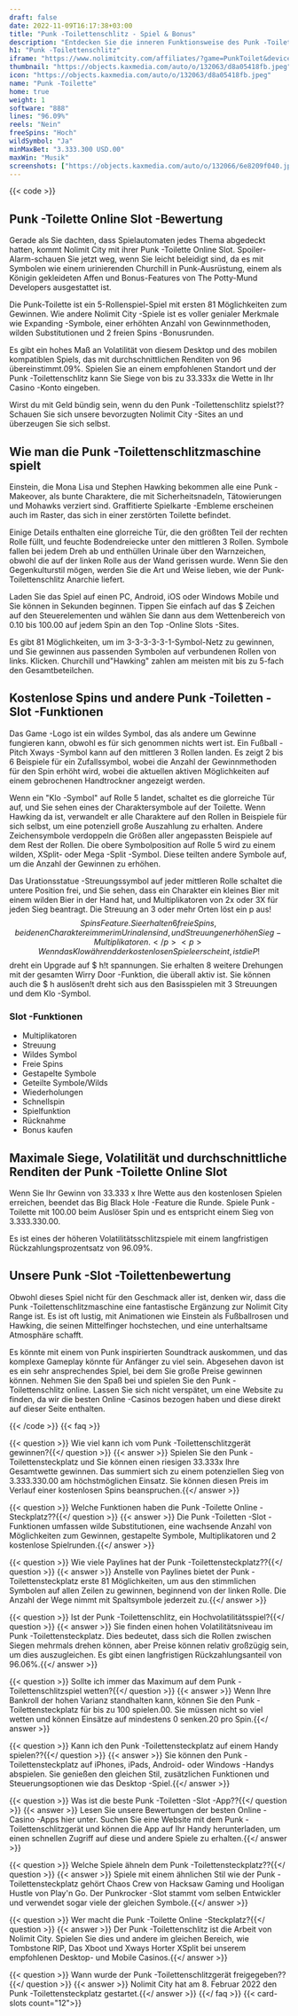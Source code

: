 ```yaml
---
draft: false
date: 2022-11-09T16:17:38+03:00
title: "Punk -Toilettenschlitz - Spiel & Bonus"
description: "Entdecken Sie die inneren Funktionsweise des Punk -Toiletten -Online Slot in unserer vollständigen Bewertung des Gameplays, der Funktionen und wo Sie es mit dem besten Casino -Bonus spielen können."
h1: "Punk -Toilettenschlitz"
iframe: "https://www.nolimitcity.com/affiliates/?game=PunkToilet&device=mobile"
thumbnail: "https://objects.kaxmedia.com/auto/o/132063/d8a05418fb.jpeg"
icon: "https://objects.kaxmedia.com/auto/o/132063/d8a05418fb.jpeg"
name: "Punk -Toilette"
home: true
weight: 1
software: "888"
lines: "96.09%"
reels: "Nein"
freeSpins: "Hoch"
wildSymbol: "Ja"
minMaxBet: "3.333.300 USD.00"
maxWin: "Musik"
screenshots: ["https://objects.kaxmedia.com/auto/o/132066/6e8209f040.jpeg"]
---
```


{{< code >}}<h2>Punk -Toilette Online Slot -Bewertung</h2><p>Gerade als Sie dachten, dass Spielautomaten jedes Thema abgedeckt hatten, kommt Nolimit City mit ihrer Punk -Toilette Online Slot. Spoiler-Alarm-schauen Sie jetzt weg, wenn Sie leicht beleidigt sind, da es mit Symbolen wie einem urinierenden Churchill in Punk-Ausrüstung, einem als Königin gekleideten Affen und Bonus-Features von The Potty-Mund Developers ausgestattet ist.</p><p>Die Punk-Toilette ist ein 5-Rollenspiel-Spiel mit ersten 81 Möglichkeiten zum Gewinnen. Wie andere Nolimit City -Spiele ist es voller genialer Merkmale wie Expanding -Symbole, einer erhöhten Anzahl von Gewinnmethoden, wilden Substitutionen und 2 freien Spins -Bonusrunden.</p><p>Es gibt ein hohes Maß an Volatilität von diesem Desktop und des mobilen kompatiblen Spiels, das mit durchschnittlichen Renditen von 96 übereinstimmt.09%. Spielen Sie an einem empfohlenen Standort und der Punk -Toilettenschlitz kann Sie Siege von bis zu 33.333x die Wette in Ihr Casino -Konto eingeben.</p><p>Wirst du mit Geld bündig sein, wenn du den Punk -Toilettenschlitz spielst?? Schauen Sie sich unsere bevorzugten Nolimit City -Sites an und überzeugen Sie sich selbst.</p><h2>Wie man die Punk -Toilettenschlitzmaschine spielt</h2><p>Einstein, die Mona Lisa und Stephen Hawking bekommen alle eine Punk -Makeover, als bunte Charaktere, die mit Sicherheitsnadeln, Tätowierungen und Mohawks verziert sind. Graffitierte Spielkarte -Embleme erscheinen auch im Raster, das sich in einer zerstörten Toilette befindet.</p><p>Einige Details enthalten eine glorreiche Tür, die den größten Teil der rechten Rolle füllt, und feuchte Bodendreiecke unter den mittleren 3 Rollen. Symbole fallen bei jedem Dreh ab und enthüllen Urinale über den Warnzeichen, obwohl die auf der linken Rolle aus der Wand gerissen wurde. Wenn Sie den Gegenkulturstil mögen, werden Sie die Art und Weise lieben, wie der Punk-Toilettenschlitz Anarchie liefert.</p><p>Laden Sie das Spiel auf einen PC, Android, iOS oder Windows Mobile und Sie können in Sekunden beginnen. Tippen Sie einfach auf das $ Zeichen auf den Steuerelementen und wählen Sie dann aus dem Wettenbereich von 0.10 bis 100.00 auf jedem Spin an den Top -Online Slots -Sites.</p><p>Es gibt 81 Möglichkeiten, um im 3-3-3-3-3-1-Symbol-Netz zu gewinnen, und Sie gewinnen aus passenden Symbolen auf verbundenen Rollen von links. Klicken. Churchill und"Hawking" zahlen am meisten mit bis zu 5-fach den Gesamtbeteilchen.</p><h2>Kostenlose Spins und andere Punk -Toiletten -Slot -Funktionen</h2><p>Das Game -Logo ist ein wildes Symbol, das als andere um Gewinne fungieren kann, obwohl es für sich genommen nichts wert ist. Ein Fußball -Pitch Xways -Symbol kann auf den mittleren 3 Rollen landen. Es zeigt 2 bis 6 Beispiele für ein Zufallssymbol, wobei die Anzahl der Gewinnmethoden für den Spin erhöht wird, wobei die aktuellen aktiven Möglichkeiten auf einem gebrochenen Handtrockner angezeigt werden.</p><p>Wenn ein "Klo -Symbol" auf Rolle 5 landet, schaltet es die glorreiche Tür auf, und Sie sehen eines der Charaktersymbole auf der Toilette. Wenn Hawking da ist, verwandelt er alle Charaktere auf den Rollen in Beispiele für sich selbst, um eine potenziell große Auszahlung zu erhalten. Andere Zeichensymbole verdoppeln die Größen aller angepassten Beispiele auf dem Rest der Rollen. Die obere Symbolposition auf Rolle 5 wird zu einem wilden, XSplit- oder Mega -Split -Symbol. Diese teilten andere Symbole auf, um die Anzahl der Gewinnen zu erhöhen.</p><p>Das Urationsstatue -Streuungssymbol auf jeder mittleren Rolle schaltet die untere Position frei, und Sie sehen, dass ein Charakter ein kleines Bier mit einem wilden Bier in der Hand hat, und Multiplikatoren von 2x oder 3X für jeden Sieg beantragt. Die Streuung an 3 oder mehr Orten löst ein p aus!$$ Spins Feature. Sie erhalten 6 freie Spins, bei denen Charaktere immer im Urinalen sind, und Streuungen erhöhen Sieg -Multiplikatoren.</p><p>Wenn das Klo während der kostenlosen Spiele erscheint, ist die P!$$ dreht ein Upgrade auf $ h!t spannungen. Sie erhalten 8 weitere Drehungen mit der gesamten Wirry Door -Funktion, die überall aktiv ist. Sie können auch die $ h auslösen!t dreht sich aus den Basisspielen mit 3 Streuungen und dem Klo -Symbol.</p><h3>
Slot -Funktionen</h3><ul>
<li></span>
Multiplikatoren</li>
<li></span>
Streuung</li>
<li></span>
Wildes Symbol</li>
<li></span>
Freie Spins</li>
<li></span>
Gestapelte Symbole</li>
<li></span>
Geteilte Symbole/Wilds</li>
<li></span>
Wiederholungen</li>
<li></span>
Schnellspin</li>
<li></span>
Spielfunktion</li>
<li></span>
Rücknahme</li>
<li></span>
Bonus kaufen</li></ul><h2>Maximale Siege, Volatilität und durchschnittliche Renditen der Punk -Toilette Online Slot</h2><p>Wenn Sie Ihr Gewinn von 33.333 x Ihre Wette aus den kostenlosen Spielen erreichen, beendet das Big Black Hole -Feature die Runde. Spiele Punk -Toilette mit 100.00 beim Auslöser Spin und es entspricht einem Sieg von 3.333.330.00.</p><p>Es ist eines der höheren Volatilitätsschlitzspiele mit einem langfristigen Rückzahlungsprozentsatz von 96.09%.</p><h2>Unsere Punk -Slot -Toilettenbewertung</h2><p>Obwohl dieses Spiel nicht für den Geschmack aller ist, denken wir, dass die Punk -Toilettenschlitzmaschine eine fantastische Ergänzung zur Nolimit City Range ist. Es ist oft lustig, mit Animationen wie Einstein als Fußballrosen und Hawking, die seinen Mittelfinger hochstechen, und eine unterhaltsame Atmosphäre schafft.</p><p>Es könnte mit einem von Punk inspirierten Soundtrack auskommen, und das komplexe Gameplay könnte für Anfänger zu viel sein. Abgesehen davon ist es ein sehr ansprechendes Spiel, bei dem Sie große Preise gewinnen können. Nehmen Sie den Spaß bei und spielen Sie den Punk -Toilettenschlitz online. Lassen Sie sich nicht verspätet, um eine Website zu finden, da wir die besten Online -Casinos bezogen haben und diese direkt auf dieser Seite enthalten.</p>
{{< /code >}}
{{< faq >}}

{{< question >}} Wie viel kann ich vom Punk -Toilettenschlitzgerät gewinnen?{{</ question >}}
{{< answer >}} Spielen Sie den Punk -Toilettensteckplatz und Sie können einen riesigen 33.333x Ihre Gesamtwette gewinnen. Das summiert sich zu einem potenziellen Sieg von 3.333.330.00 am höchstmöglichen Einsatz. Sie können diesen Preis im Verlauf einer kostenlosen Spins beanspruchen.{{</ answer >}}

{{< question >}} Welche Funktionen haben die Punk -Toilette Online -Steckplatz??{{</ question >}}
{{< answer >}} Die Punk -Toiletten -Slot -Funktionen umfassen wilde Substitutionen, eine wachsende Anzahl von Möglichkeiten zum Gewinnen, gestapelte Symbole, Multiplikatoren und 2 kostenlose Spielrunden.{{</ answer >}}

{{< question >}} Wie viele Paylines hat der Punk -Toilettensteckplatz??{{</ question >}}
{{< answer >}} Anstelle von Paylines bietet der Punk -Toilettensteckplatz erste 81 Möglichkeiten, um aus den stimmlichen Symbolen auf allen Zeilen zu gewinnen, beginnend von der linken Rolle. Die Anzahl der Wege nimmt mit Spaltsymbole jederzeit zu.{{</ answer >}}

{{< question >}} Ist der Punk -Toilettenschlitz, ein Hochvolatilitätsspiel?{{</ question >}}
{{< answer >}} Sie finden einen hohen Volatilitätsniveau im Punk -Toilettensteckplatz. Dies bedeutet, dass sich die Rollen zwischen Siegen mehrmals drehen können, aber Preise können relativ großzügig sein, um dies auszugleichen. Es gibt einen langfristigen Rückzahlungsanteil von 96.06%.{{</ answer >}}

{{< question >}} Sollte ich immer das Maximum auf dem Punk -Toilettenschlitzspiel wetten?{{</ question >}}
{{< answer >}} Wenn Ihre Bankroll der hohen Varianz standhalten kann, können Sie den Punk -Toilettensteckplatz für bis zu 100 spielen.00. Sie müssen nicht so viel wetten und können Einsätze auf mindestens 0 senken.20 pro Spin.{{</ answer >}}

{{< question >}} Kann ich den Punk -Toilettensteckplatz auf einem Handy spielen??{{</ question >}}
{{< answer >}} Sie können den Punk -Toilettensteckplatz auf iPhones, iPads, Android- oder Windows -Handys abspielen. Sie genießen den gleichen Stil, zusätzlichen Funktionen und Steuerungsoptionen wie das Desktop -Spiel.{{</ answer >}}

{{< question >}} Was ist die beste Punk -Toiletten -Slot -App??{{</ question >}}
{{< answer >}} Lesen Sie unsere Bewertungen der besten Online -Casino -Apps hier unter. Suchen Sie eine Website mit dem Punk -Toilettenschlitzgerät und können die App auf Ihr Handy herunterladen, um einen schnellen Zugriff auf diese und andere Spiele zu erhalten.{{</ answer >}}

{{< question >}} Welche Spiele ähneln dem Punk -Toilettensteckplatz??{{</ question >}}
{{< answer >}} Spiele mit einem ähnlichen Stil wie der Punk -Toilettensteckplatz gehört Chaos Crew von Hacksaw Gaming und Hooligan Hustle von Play'n Go. Der Punkrocker -Slot stammt vom selben Entwickler und verwendet sogar viele der gleichen Symbole.{{</ answer >}}

{{< question >}} Wer macht die Punk -Toilette Online -Steckplatz?{{</ question >}}
{{< answer >}} Der Punk -Toilettenschlitz ist die Arbeit von Nolimit City. Spielen Sie dies und andere im gleichen Bereich, wie Tombstone RIP, Das Xboot und Xways Horter XSplit bei unserem empfohlenen Desktop- und Mobile Casinos.{{</ answer >}}

{{< question >}} Wann wurde der Punk -Toilettenschlitzgerät freigegeben??{{</ question >}}
{{< answer >}} Nolimit City hat am 8. Februar 2022 den Punk -Toilettensteckplatz gestartet.{{</ answer >}}
{{</ faq >}}
{{< card-slots count="12">}}